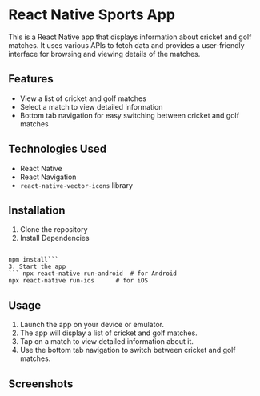 # React Native Sports App

This is a React Native app that displays information about cricket and golf matches. It uses various APIs to fetch data and provides a user-friendly interface for browsing and viewing details of the matches.

## Features

- View a list of cricket and golf matches
- Select a match to view detailed information
- Bottom tab navigation for easy switching between cricket and golf matches

## Technologies Used

- React Native
- React Navigation
- `react-native-vector-icons` library

## Installation

1. Clone the repository
2. Install Dependencies 
```cd react-native-sports-app

npm install```
3. Start the app
``` npx react-native run-android  # for Android
npx react-native run-ios      # for iOS

```

## Usage 
1. Launch the app on your device or emulator.
2. The app will display a list of cricket and golf matches.
3. Tap on a match to view detailed information about it.
4. Use the bottom tab navigation to switch between cricket and golf matches.


## Screenshots
